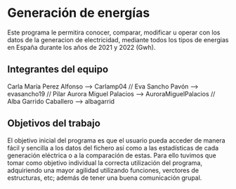 # Generación de energías

Este programa le permitira conocer, comparar, modificar u operar con los datos de la generacion de electricidad, mediante todos los tipos de energias en España durante los años de 2021 y 2022 (Gwh).

## Integrantes del equipo

Carla María Perez Alfonso --> Carlamp04 // 
Eva Sancho Pavón --> evasancho19 // 
Pilar Aurora Miguel Palacios --> AuroraMiguelPalacios // 
Alba Garrido Caballero --> albagarrid 

## Objetivos del trabajo

El objetivo inicial del programa es que el usuario pueda acceder de manera fácil y sencilla a los datos del fichero así como a las estadísticas de cada generación eléctrica o a la comparación de estas. Para ello tuvimos que tomar como objetivo individual la correcta utilización del programa, adquiriendo una mayor agilidad utilizando funciones, verctores de estructuras, etc; además de tener una buena comunicación grupal.

